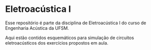 # Eletroacústica I

Esse repositório é parte da disciplina de Eletroacústica I do curso de Engenharia Acústica da UFSM.

Aqui estão contidos esquemáticos para simulação de circuitos eletroacústicos dos exercícios propostos em aula.
